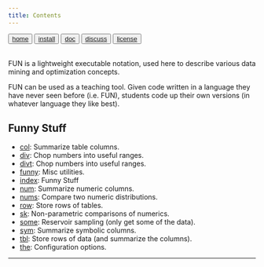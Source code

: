 ```yaml
---
title: Contents
---
```

<button class="button button1"><a href="/fun/index">home</a></button>   <button class="button button2"><a href="/fun/INSTALL">install</a></button>   <button class="button button1"><a href="/fun/ABOUT">doc</a></button>   <button class="button button2"><a href="http://github.com/timm/fun/issues">discuss</a></button>    <button class="button button1"><a href="/fun/LICENSE">license</a></button> <br>
        <br>



FUN is a lightweight executable notation, used
here to describe various data mining and optimization
concepts.

FUN  can be used as a teaching tool.
Given code written in a language they have never seen before (i.e. FUN), students
code up their own versions (in whatever language they like best).



## Funny Stuff

- [col](col.md): 
 Summarize  table columns.
- [div](div.md): 
 Chop numbers into useful ranges.
- [divt](divt.md): 
 Chop numbers into useful ranges.
- [funny](funny.md): 
 Misc utilities.
- [index](index.md): 
 Funny Stuff
- [num](num.md): 
 Summarize numeric columns.
- [nums](nums.md): 
 Compare two numeric distributions.
- [row](row.md): 
 Store rows of tables.
- [sk](sk.md): 
 Non-parametric comparisons of numerics.
- [some](some.md): 
 Reservoir sampling (only get some of the data).
- [sym](sym.md): 
 Summarize symbolic columns.
- [tbl](tbl.md): 
 Store rows of data (and summarize the columns).
- [the](the.md): 
 Configuration options.

---

